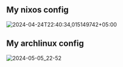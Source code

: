 My **nixos** config
---------------------------------------------------------------------------------------------------------------------------------------------------------------------
![2024-04-24T22:40:34,015149742+05:00](https://github.com/socute727/dotfiles/assets/152518983/f37a4a34-f89c-406d-b639-8d5cc9386b9e)

My **archlinux** config
---------------------------------------------------------------------------------------------------------------------------------------------------------------------
![2024-05-05_22-52](https://github.com/socute727/dotfiles/assets/152518983/49826819-87c8-4767-bdd0-8079587e8f4d)
